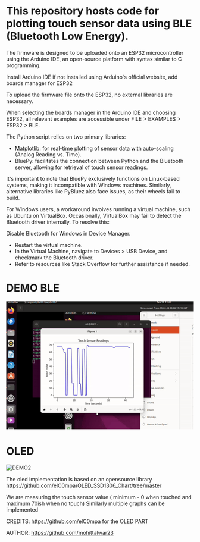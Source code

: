 
# This repository hosts code for plotting touch sensor data using BLE (Bluetooth Low Energy).

The firmware is designed to be uploaded onto an ESP32 microcontroller using the Arduino IDE, an open-source platform with syntax similar to C programming.

Install Arduino IDE if not installed using Arduino's official website, add boards manager for ESP32

To upload the firmware file onto the ESP32, no external libraries are necessary. 

When selecting the boards manager in the Arduino IDE and choosing ESP32, all relevant examples are accessible under FILE > EXAMPLES > ESP32 > BLE.

The Python script relies on two primary libraries:
- Matplotlib: for real-time plotting of sensor data with auto-scaling (Analog Reading vs. Time).
- BluePy: facilitates the connection between Python and the Bluetooth server, allowing for retrieval of touch sensor readings.

It's important to note that BluePy exclusively functions on Linux-based systems, making it incompatible with Windows machines. Similarly, alternative libraries like PyBluez also face issues, as their wheels fail to build.

For Windows users, a workaround involves running a virtual machine, such as Ubuntu on VirtualBox. Occasionally, VirtualBox may fail to detect the Bluetooth driver internally. To resolve this:

Disable Bluetooth for Windows in Device Manager.
- Restart the virtual machine.
- In the Virtual Machine, navigate to Devices > USB Device, and checkmark the Bluetooth driver.
- Refer to resources like Stack Overflow for further assistance if needed.

# DEMO BLE

![DEMO](https://github.com/mohittalwar23/BLE-Touch-OLED/blob/main/demogif.gif)

# OLED

![DEMO2](https://github.com/mohittalwar23/BLE-Touch-OLED/blob/main/demogif2.gif)

The oled implementation is based on an opensource library https://github.com/elC0mpa/OLED_SSD1306_Chart/tree/master 

We are measuring the touch sensor value ( minimum - 0 when touched and maximum 70ish when no touch)
Similarly multiple graphs can be implemented


CREDITS:  https://github.com/elC0mpa for the OLED PART


AUTHOR: https://github.com/mohittalwar23
